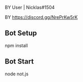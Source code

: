 BY User | Nicklas#1504

BY https://discord.gg/NrePrKw5rK


## Bot Setup

npm install

## Bot Start

node not.js
